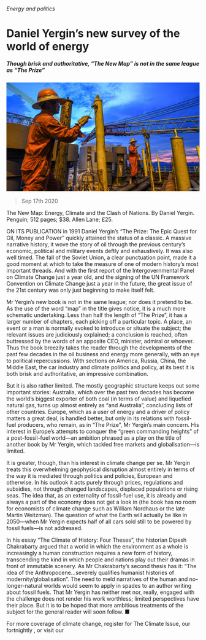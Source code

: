 ###### Energy and politics

# Daniel Yergin’s new survey of the world of energy 

##### Though brisk and authoritative, “The New Map” is not in the same league as “The Prize” 

![image](images/20200919_BKP501.jpg) 

> Sep 17th 2020 

The New Map: Energy, Climate and the Clash of Nations. By Daniel Yergin. Penguin; 512 pages; $38. Allen Lane; £25.

ON ITS PUBLICATION in 1991 Daniel Yergin’s “The Prize: The Epic Quest for Oil, Money and Power” quickly attained the status of a classic. A massive narrative history, it wove the story of oil through the previous century’s economic, political and military events deftly and exhaustively. It was also well timed. The fall of the Soviet Union, a clear punctuation point, made it a good moment at which to take the measure of one of modern history’s most important threads. And with the first report of the Intergovernmental Panel on Climate Change just a year old, and the signing of the UN Framework Convention on Climate Change just a year in the future, the great issue of the 21st century was only just beginning to make itself felt.


Mr Yergin’s new book is not in the same league; nor does it pretend to be. As the use of the word “map” in the title gives notice, it is a much more schematic undertaking. Less than half the length of “The Prize”, it has a larger number of chapters, each picking off a particular topic. A place, an event or a man is normally evoked to introduce or situate the subject; the relevant issues are judiciously explained; a conclusion is reached, often buttressed by the words of an apposite CEO, minister, admiral or whoever. Thus the book breezily takes the reader through the developments of the past few decades in the oil business and energy more generally, with an eye to political repercussions. With sections on America, Russia, China, the Middle East, the car industry and climate politics and policy, at its best it is both brisk and authoritative, an impressive combination.

But it is also rather limited. The mostly geographic structure keeps out some important stories: Australia, which over the past two decades has become the world’s biggest exporter of both coal (in terms of value) and liquefied natural gas, turns up almost entirely as “and Australia”, concluding lists of other countries. Europe, which as a user of energy and a driver of policy matters a great deal, is handled better, but only in its relations with fossil-fuel producers, who remain, as in “The Prize”, Mr Yergin’s main concern. His interest in Europe’s attempts to conquer the “green commanding heights” of a post-fossil-fuel world—an ambition phrased as a play on the title of another book by Mr Yergin, which tackled free markets and globalisation—is limited.

It is greater, though, than his interest in climate change per se. Mr Yergin treats this overwhelming geophysical disruption almost entirely in terms of the way it is mediated through politics and policies, European and otherwise. In his outlook it acts purely through prices, regulations and subsidies, not through changed landscapes, displaced populations or rising seas. The idea that, as an externality of fossil-fuel use, it is already and always a part of the economy does not get a look in (the book has no room for economists of climate change such as William Nordhaus or the late Martin Weitzman). The question of what the Earth will actually be like in 2050—when Mr Yergin expects half of all cars sold still to be powered by fossil fuels—is not addressed.

In his essay “The Climate of History: Four Theses”, the historian Dipesh Chakrabarty argued that a world in which the environment as a whole is increasingly a human construction requires a new form of history, transcending the kind in which people and nations play out their dramas in front of immutable scenery. As Mr Chakrabarty’s second thesis has it: “The idea of the Anthropocene...severely qualifies humanist histories of modernity/globalisation”. The need to meld narratives of the human and no-longer-natural worlds would seem to apply in spades to an author writing about fossil fuels. That Mr Yergin has neither met nor, really, engaged with the challenge does not render his work worthless; limited perspectives have their place. But it is to be hoped that more ambitious treatments of the subject for the general reader will soon follow. ■

For more coverage of climate change, register for The Climate Issue, our fortnightly , or visit our 

